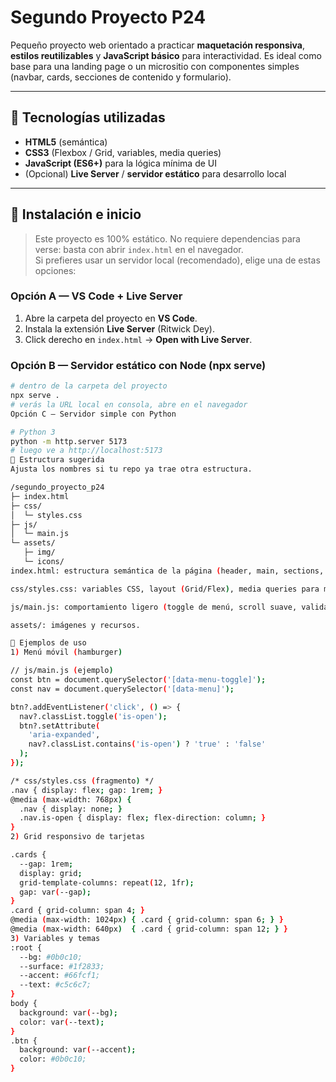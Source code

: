 # Segundo Proyecto P24

Pequeño proyecto web orientado a practicar **maquetación responsiva**, **estilos reutilizables** y **JavaScript básico** para interactividad. Es ideal como base para una landing page o un micrositio con componentes simples (navbar, cards, secciones de contenido y formulario).

---

## 🧰 Tecnologías utilizadas

- **HTML5** (semántica)
- **CSS3** (Flexbox / Grid, variables, media queries)
- **JavaScript (ES6+)** para la lógica mínima de UI
- (Opcional) **Live Server** / **servidor estático** para desarrollo local

---

## 🚀 Instalación e inicio

> Este proyecto es 100% estático. No requiere dependencias para verse: basta con abrir `index.html` en el navegador.  
> Si prefieres usar un servidor local (recomendado), elige una de estas opciones:

### Opción A — VS Code + Live Server
1. Abre la carpeta del proyecto en **VS Code**.
2. Instala la extensión **Live Server** (Ritwick Dey).
3. Click derecho en `index.html` → **Open with Live Server**.

### Opción B — Servidor estático con Node (npx serve)
```bash
# dentro de la carpeta del proyecto
npx serve .
# verás la URL local en consola, abre en el navegador
Opción C — Servidor simple con Python

# Python 3
python -m http.server 5173
# luego ve a http://localhost:5173
📁 Estructura sugerida
Ajusta los nombres si tu repo ya trae otra estructura.

/segundo_proyecto_p24
├─ index.html
├─ css/
│  └─ styles.css
├─ js/
│  └─ main.js
└─ assets/
   ├─ img/
   └─ icons/
index.html: estructura semántica de la página (header, main, sections, footer).

css/styles.css: variables CSS, layout (Grid/Flex), media queries para móvil/tablet/desktop.

js/main.js: comportamiento ligero (toggle de menú, scroll suave, validación básica de formularios).

assets/: imágenes y recursos.

🧪 Ejemplos de uso
1) Menú móvil (hamburger)

// js/main.js (ejemplo)
const btn = document.querySelector('[data-menu-toggle]');
const nav = document.querySelector('[data-menu]');

btn?.addEventListener('click', () => {
  nav?.classList.toggle('is-open');
  btn?.setAttribute(
    'aria-expanded',
    nav?.classList.contains('is-open') ? 'true' : 'false'
  );
});

/* css/styles.css (fragmento) */
.nav { display: flex; gap: 1rem; }
@media (max-width: 768px) {
  .nav { display: none; }
  .nav.is-open { display: flex; flex-direction: column; }
}
2) Grid responsivo de tarjetas

.cards {
  --gap: 1rem;
  display: grid;
  grid-template-columns: repeat(12, 1fr);
  gap: var(--gap);
}
.card { grid-column: span 4; }
@media (max-width: 1024px) { .card { grid-column: span 6; } }
@media (max-width: 640px)  { .card { grid-column: span 12; } }
3) Variables y temas
:root {
  --bg: #0b0c10;
  --surface: #1f2833;
  --accent: #66fcf1;
  --text: #c5c6c7;
}
body {
  background: var(--bg);
  color: var(--text);
}
.btn {
  background: var(--accent);
  color: #0b0c10;
}
